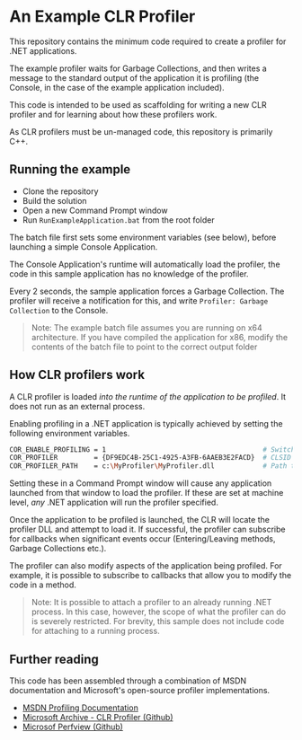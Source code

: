 # An Example CLR Profiler

This repository contains the minimum code required to create a profiler for .NET applications.

The example profiler waits for Garbage Collections, and then writes a message to the standard output of the application it is profiling (the Console, in the case of the example application included).

This code is intended to be used as scaffolding for writing a new CLR profiler and for learning about how these profilers work.

As CLR profilers must be un-managed code, this repository is primarily C++.

## Running the example

- Clone the repository
- Build the solution
- Open a new Command Prompt window
- Run `RunExampleApplication.bat` from the root folder

The batch file first sets some environment variables (see below), before launching a simple Console Application. 

The Console Application's runtime will automatically load the profiler, the code in this sample application has no knowledge of the profiler.

Every 2 seconds, the sample application forces a Garbage Collection. The profiler will receive a notification for this, and write `Profiler: Garbage Collection` to the Console.

> Note: The example batch file assumes you are running on x64 architecture. If you have compiled the application for x86, modify the contents of the batch file to point to the correct output folder

## How CLR profilers work

A CLR profiler is loaded _into the runtime of the application to be profiled_. It does not run as an external process.

Enabling profiling in a .NET application is typically achieved by setting the following environment variables.

```bash
COR_ENABLE_PROFILING = 1                                       # Switch on profiling
COR_PROFILER         = {DF9EDC4B-25C1-4925-A3FB-6AAEB3E2FACD}  # CLSID of the profiler
COR_PROFILER_PATH    = c:\MyProfiler\MyProfiler.dll            # Path to the profiler's DLL
```

Setting these in a Command Prompt window will cause any application launched from that window to load the profiler. If these are set at machine level, _any_ .NET application will run the profiler specified. 

Once the application to be profiled is launched, the CLR will locate the profiler DLL and attempt to load it. If successful, the profiler can subscribe for callbacks when significant events occur (Entering/Leaving methods, Garbage Collections etc.).

The profiler can also modify aspects of the application being profiled. For example, it is possible to subscribe to callbacks that allow you to modify the code in a method.

> Note: It is possible to attach a profiler to an already running .NET process. In this case, however, the scope of what the profiler can do is severely restricted. For brevity, this sample does not include code for attaching to a running process.

## Further reading

This code has been assembled through a combination of MSDN documentation and Microsoft's open-source profiler implementations.

- [MSDN Profiling Documentation](https://msdn.microsoft.com/en-us/library/bb384493(v=vs.100).aspx)
- [Microsoft Archive - CLR Profiler (Github)](https://github.com/MicrosoftArchive/clrprofiler)
- [Microsof Perfview (Github)](https://github.com/Microsoft/perfview)
